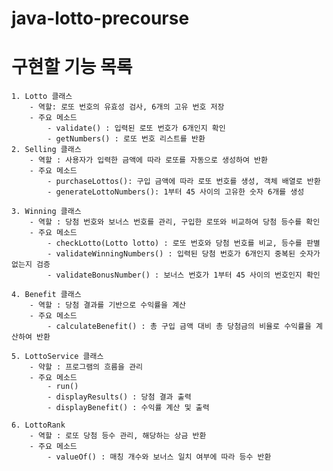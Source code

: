 # java-lotto-precourse

# 구현할 기능 목록
    1. Lotto 클래스
        - 역할: 로또 번호의 유효성 검사, 6개의 고유 번호 저장
        - 주요 메소드
            - validate() : 입력된 로또 번호가 6개인지 확인
            - getNumbers() : 로또 번호 리스트를 반환
    2. Selling 클래스
        - 역할 : 사용자가 입력한 금액에 따라 로또를 자동으로 생성하여 반환 
        - 주요 메소드
            - purchaseLottos(): 구입 금액에 따라 로또 번호를 생성, 객체 배열로 반환
            - generateLottoNumbers(): 1부터 45 사이의 고유한 숫자 6개를 생성
        
    3. Winning 클래스
        - 역할 : 당첨 번호와 보너스 번호를 관리, 구입한 로또와 비교하여 당첨 등수를 확인
        - 주요 메소드
            - checkLotto(Lotto lotto) : 로또 번호와 당첨 번호를 비교, 등수를 판별
            - validateWinningNumbers() : 입력된 당첨 번호가 6개인지 중복된 숫자가 없는지 검증
            - validateBonusNumber() : 보너스 번호가 1부터 45 사이의 번호인지 확인

    4. Benefit 클래스
        - 역할 : 당첨 결과를 기반으로 수익률을 계산
        - 주요 메소드
            - calculateBenefit() : 총 구입 금액 대비 총 당첨금의 비율로 수익률을 계산하여 반환
    
    5. LottoService 클래스
        - 약할 : 프로그램의 흐름을 관리
        - 주요 메소드
            - run()
            - displayResults() : 당첨 결과 출력
            - displayBenefit() : 수익률 계산 및 출력

    6. LottoRank
        - 역할 : 로또 당첨 등수 관리, 해당하는 상금 반환
        - 주요 메소드
            - valueOf() : 매칭 개수와 보너스 일치 여부에 따라 등수 반환